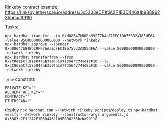 Rinkeby contract example: https://rinkeby.etherscan.io/address/0x5303eCF1f2A2F1B3D44691b9B896235bcba99110

Tasks:
```
npx hardhat transfer --to 0xd88647bB0Eb39FF7bAaE7FEC1Bb75332A385dF6A --value 950000000000000000 --network rinkeby
npx hardhat approve --spender 0xd88647bB0Eb39FF7bAaE7FEC1Bb75332A385dF6A --value 50000000000000000 --network rinkeby
npx hardhat transferfrom --from 0x3C96E5Cfc585847aE330fa1A7f35647744d85F1D --to 0x3C96E5Cfc585847aE330fa1A7f35647744d85F1D --value 50000000000000000 --network rinkeby  
```

`.env` constants
```
PRIVATE_KEY=""
ALCHEMY_API_KEY=""
CONTRACT=""
ETHERSCAN=""
```

deploy 
`npx hardhat run --network rinkeby scripts/deploy.ts`
`npx hardhat verify --network rinkeby --constructor-args arguments.js 0x5303eCF1f2A2F1B3D44691b9B896235bcba99110`